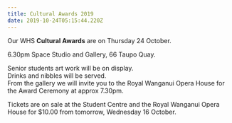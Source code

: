 ```yaml
---
title: Cultural Awards 2019
date: 2019-10-24T05:15:44.220Z
---
```

Our WHS **Cultural Awards** are on Thursday 24 October.

6.30pm Space Studio and Gallery, 66 Taupo Quay.

Senior students art work will be on display.  
Drinks and nibbles will be served.  
From the gallery we will invite you to the Royal Wanganui Opera House for the Award Ceremony at approx 7.30pm.

Tickets are on sale at the Student Centre and the Royal Wanganui Opera House for $10.00 from tomorrow, Wednesday 16 October.
